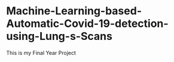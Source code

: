 # Machine-Learning-based-Automatic-Covid-19-detection-using-Lung-s-Scans

This is my Final Year Project
